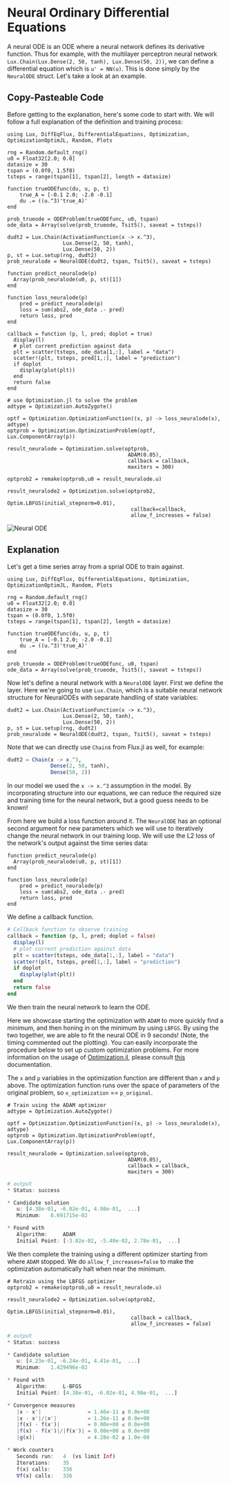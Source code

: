 # Neural Ordinary Differential Equations

A neural ODE is an ODE where a neural
network defines its derivative function. Thus for example, with the multilayer
perceptron neural network `Lux.Chain(Lux.Dense(2, 50, tanh), Lux.Dense(50, 2))`,
we can define a differential equation which is `u' = NN(u)`. This is done simply
by the `NeuralODE` struct. Let's take a look at an example.

## Copy-Pasteable Code

Before getting to the explanation, here's some code to start with. We will
follow a full explanation of the definition and training process:

```@example neuralode_cp
using Lux, DiffEqFlux, DifferentialEquations, Optimization, OptimizationOptimJL, Random, Plots

rng = Random.default_rng()
u0 = Float32[2.0; 0.0]
datasize = 30
tspan = (0.0f0, 1.5f0)
tsteps = range(tspan[1], tspan[2], length = datasize)

function trueODEfunc(du, u, p, t)
    true_A = [-0.1 2.0; -2.0 -0.1]
    du .= ((u.^3)'true_A)'
end

prob_trueode = ODEProblem(trueODEfunc, u0, tspan)
ode_data = Array(solve(prob_trueode, Tsit5(), saveat = tsteps))

dudt2 = Lux.Chain(ActivationFunction(x -> x.^3),
                  Lux.Dense(2, 50, tanh),
                  Lux.Dense(50, 2))
p, st = Lux.setup(rng, dudt2)
prob_neuralode = NeuralODE(dudt2, tspan, Tsit5(), saveat = tsteps)

function predict_neuralode(p)
  Array(prob_neuralode(u0, p, st)[1])
end

function loss_neuralode(p)
    pred = predict_neuralode(p)
    loss = sum(abs2, ode_data .- pred)
    return loss, pred
end

callback = function (p, l, pred; doplot = true)
  display(l)
  # plot current prediction against data
  plt = scatter(tsteps, ode_data[1,:], label = "data")
  scatter!(plt, tsteps, pred[1,:], label = "prediction")
  if doplot
    display(plot(plt))
  end
  return false
end

# use Optimization.jl to solve the problem
adtype = Optimization.AutoZygote()

optf = Optimization.OptimizationFunction((x, p) -> loss_neuralode(x), adtype)
optprob = Optimization.OptimizationProblem(optf, Lux.ComponentArray(p))

result_neuralode = Optimization.solve(optprob,
                                       ADAM(0.05),
                                       callback = callback,
                                       maxiters = 300)

optprob2 = remake(optprob,u0 = result_neuralode.u)

result_neuralode2 = Optimization.solve(optprob2,
                                        Optim.LBFGS(initial_stepnorm=0.01),
                                        callback=callback,
                                        allow_f_increases = false)
```

![Neural ODE](https://user-images.githubusercontent.com/1814174/88589293-e8207f80-d026-11ea-86e2-8a3feb8252ca.gif)

## Explanation

Let's get a time series array from a sprial ODE to train against.

```@example neuralode
using Lux, DiffEqFlux, DifferentialEquations, Optimization, OptimizationOptimJL, Random, Plots

rng = Random.default_rng()
u0 = Float32[2.0; 0.0]
datasize = 30
tspan = (0.0f0, 1.5f0)
tsteps = range(tspan[1], tspan[2], length = datasize)

function trueODEfunc(du, u, p, t)
    true_A = [-0.1 2.0; -2.0 -0.1]
    du .= ((u.^3)'true_A)'
end

prob_trueode = ODEProblem(trueODEfunc, u0, tspan)
ode_data = Array(solve(prob_trueode, Tsit5(), saveat = tsteps))
```

Now let's define a neural network with a `NeuralODE` layer. First we define
the layer. Here we're going to use `Lux.Chain`, which is a suitable neural network
structure for NeuralODEs with separate handling of state variables:

```@example neuralode
dudt2 = Lux.Chain(ActivationFunction(x -> x.^3),
                  Lux.Dense(2, 50, tanh),
                  Lux.Dense(50, 2))
p, st = Lux.setup(rng, dudt2)
prob_neuralode = NeuralODE(dudt2, tspan, Tsit5(), saveat = tsteps)
```

Note that we can directly use `Chain`s from Flux.jl as well, for example:

```julia
dudt2 = Chain(x -> x.^3,
              Dense(2, 50, tanh),
              Dense(50, 2))
```

In our model we used the `x -> x.^3` assumption in the model. By incorporating
structure into our equations, we can reduce the required size and training time
for the neural network, but a good guess needs to be known!

From here we build a loss function around it. The `NeuralODE` has an optional
second argument for new parameters which we will use to iteratively change the
neural network in our training loop. We will use the L2 loss of the network's
output against the time series data:

```@example neuralode
function predict_neuralode(p)
  Array(prob_neuralode(u0, p, st)[1])
end

function loss_neuralode(p)
    pred = predict_neuralode(p)
    loss = sum(abs2, ode_data .- pred)
    return loss, pred
end
```

We define a callback function.

```julia
# Callback function to observe training
callback = function (p, l, pred; doplot = false)
  display(l)
  # plot current prediction against data
  plt = scatter(tsteps, ode_data[1,:], label = "data")
  scatter!(plt, tsteps, pred[1,:], label = "prediction")
  if doplot
    display(plot(plt))
  end
  return false
end
```

We then train the neural network to learn the ODE.

Here we showcase starting the optimization with `ADAM` to more quickly find a
minimum, and then honing in on the minimum by using `LBFGS`. By using the two
together, we are able to fit the neural ODE in 9 seconds! (Note, the timing
commented out the plotting). You can easily incorporate the procedure below to
set up custom optimization problems. For more information on the usage of
[Optimization.jl](https://github.com/SciML/Optimization.jl), please consult
[this](http://optimization.sciml.ai/stable/) documentation.

The `x` and `p` variables in the optimization function are different than
`x` and `p` above. The optimization function runs over the space of parameters of
the original problem, so `x_optimization` == `p_original`.

```@example neuralode
# Train using the ADAM optimizer
adtype = Optimization.AutoZygote()

optf = Optimization.OptimizationFunction((x, p) -> loss_neuralode(x), adtype)
optprob = Optimization.OptimizationProblem(optf, Lux.ComponentArray(p))

result_neuralode = Optimization.solve(optprob,
                                       ADAM(0.05),
                                       callback = callback,
                                       maxiters = 300)
```

```julia
# output
* Status: success

* Candidate solution
   u: [4.38e-01, -6.02e-01, 4.98e-01,  ...]
   Minimum:   8.691715e-02

* Found with
   Algorithm:     ADAM
   Initial Point: [-3.02e-02, -5.40e-02, 2.78e-01,  ...]
```

We then complete the training using a different optimizer starting from where
`ADAM` stopped. We do `allow_f_increases=false` to make the optimization automatically
halt when near the minimum.

```@example neuralode
# Retrain using the LBFGS optimizer
optprob2 = remake(optprob,u0 = result_neuralode.u)

result_neuralode2 = Optimization.solve(optprob2,
                                        Optim.LBFGS(initial_stepnorm=0.01),
                                        callback = callback,
                                        allow_f_increases = false)
```

```julia
# output
* Status: success

* Candidate solution
   u: [4.23e-01, -6.24e-01, 4.41e-01,  ...]
   Minimum:   1.429496e-02

* Found with
   Algorithm:     L-BFGS
   Initial Point: [4.38e-01, -6.02e-01, 4.98e-01,  ...]

* Convergence measures
   |x - x'|               = 1.46e-11 ≰ 0.0e+00
   |x - x'|/|x'|          = 1.26e-11 ≰ 0.0e+00
   |f(x) - f(x')|         = 0.00e+00 ≤ 0.0e+00
   |f(x) - f(x')|/|f(x')| = 0.00e+00 ≤ 0.0e+00
   |g(x)|                 = 4.28e-02 ≰ 1.0e-08

* Work counters
   Seconds run:   4  (vs limit Inf)
   Iterations:    35
   f(x) calls:    336
   ∇f(x) calls:   336
```
